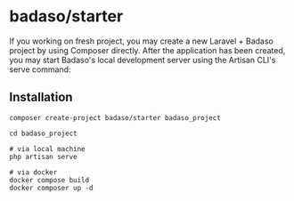 # badaso/starter

If you working on fresh project, you may create a new Laravel + Badaso project by using Composer directly. After the application has been created, you may start Badaso's local development server using the Artisan CLI's serve command:

## Installation

```
composer create-project badaso/starter badaso_project

cd badaso_project

# via local machine
php artisan serve

# via docker
docker compose build
docker composer up -d
```

